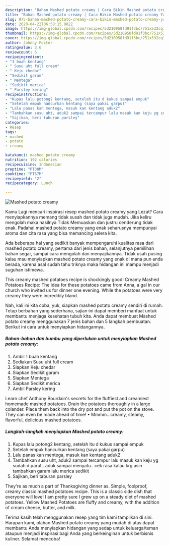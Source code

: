 ```yaml
---
description: "Bahan Mashed potato creamy | Cara Bikin Mashed potato creamy Yang Enak Dan Mudah"
title: "Bahan Mashed potato creamy | Cara Bikin Mashed potato creamy Yang Enak Dan Mudah"
slug: 975-bahan-mashed-potato-creamy-cara-bikin-mashed-potato-creamy-yang-enak-dan-mudah
date: 2020-04-22T06:58:15.982Z
image: https://img-global.cpcdn.com/recipes/5d210958fd91f3bc/751x532cq70/mashed-potato-creamy-foto-resep-utama.jpg
thumbnail: https://img-global.cpcdn.com/recipes/5d210958fd91f3bc/751x532cq70/mashed-potato-creamy-foto-resep-utama.jpg
cover: https://img-global.cpcdn.com/recipes/5d210958fd91f3bc/751x532cq70/mashed-potato-creamy-foto-resep-utama.jpg
author: Johnny Foster
ratingvalue: 3.6
reviewcount: 5
recipeingredient:
- "1 buah kentang"
- " Susu uht full cream"
- " Keju chedar"
- "Sedikit garam"
- " Mentega"
- "Sedikit merica"
- " Parsley kering"
recipeinstructions:
- "Kupas lalu potong2 kentang, setelah itu d kukus sampai empuk"
- "Setelah empuk hancurkan kentang (saya pakai garpu)"
- "Lalu panas kan mentega, masuk kan kentang aduk2"
- "Tambahkan susu uht, aduk2 sampai tercampur lalu masuk kan keju yg sudah d parut.. aduk sampai menyatu.. cek rasa kalau krg asin tambahkan garam lalu merica sedikit"
- "Sajikan, beri taburan parsley"
categories:
- Resep
tags:
- mashed
- potato
- creamy

katakunci: mashed potato creamy 
nutrition: 192 calories
recipecuisine: Indonesian
preptime: "PT30M"
cooktime: "PT57M"
recipeyield: "2"
recipecategory: Lunch

---
```



![Mashed potato creamy](https://img-global.cpcdn.com/recipes/5d210958fd91f3bc/751x532cq70/mashed-potato-creamy-foto-resep-utama.jpg)

Kamu Lagi mencari inspirasi resep mashed potato creamy yang Lezat? Cara menyiapkannya memang tidak susah dan tidak juga mudah. Jika keliru mengolah maka hasilnya Tidak Memuaskan dan justru cenderung tidak enak. Padahal mashed potato creamy yang enak seharusnya mempunyai aroma dan cita rasa yang bisa memancing selera kita.

Ada beberapa hal yang sedikit banyak mempengaruhi kualitas rasa dari mashed potato creamy, pertama dari jenis bahan, selanjutnya pemilihan bahan segar, sampai cara mengolah dan menyajikannya. Tidak usah pusing kalau mau menyiapkan mashed potato creamy yang enak di mana pun anda berada, karena asal sudah tahu triknya maka hidangan ini mampu menjadi suguhan istimewa.

This creamy mashed potatoes recipe is shockingly good! Creamy Mashed Potatoes Recipe: The idea for these potatoes came from Anna, a gal in our church who invited us for dinner one evening. While the potatoes were very creamy they were incredibly bland.


Nah, kali ini kita coba, yuk, siapkan mashed potato creamy sendiri di rumah. Tetap berbahan yang sederhana, sajian ini dapat memberi manfaat untuk membantu menjaga kesehatan tubuh kita. Anda dapat membuat Mashed potato creamy menggunakan 7 jenis bahan dan 5 langkah pembuatan. Berikut ini cara untuk menyiapkan hidangannya.

<!--inarticleads1-->

##### Bahan-bahan dan bumbu yang diperlukan untuk menyiapkan Mashed potato creamy:

1. Ambil 1 buah kentang
1. Sediakan  Susu uht full cream
1. Siapkan  Keju chedar
1. Siapkan Sedikit garam
1. Siapkan  Mentega
1. Siapkan Sedikit merica
1. Ambil  Parsley kering


Learn chef Anthony Bourdain&#39;s secrets for the fluffiest and creamiest homemade mashed potatoes. Drain the potatoes thoroughly in a large colander. Place them back into the dry pot and put the pot on the stove. They can even be made ahead of time! • Mmmm…creamy, steamy, flavorful, delicious mashed potatoes. 

<!--inarticleads2-->

##### Langkah-langkah menyiapkan Mashed potato creamy:

1. Kupas lalu potong2 kentang, setelah itu d kukus sampai empuk
1. Setelah empuk hancurkan kentang (saya pakai garpu)
1. Lalu panas kan mentega, masuk kan kentang aduk2
1. Tambahkan susu uht, aduk2 sampai tercampur lalu masuk kan keju yg sudah d parut.. aduk sampai menyatu.. cek rasa kalau krg asin tambahkan garam lalu merica sedikit
1. Sajikan, beri taburan parsley


They&#39;re as much a part of Thanksgiving dinner as. Simple, foolproof, creamy classic mashed potatoes recipe. This is a classic side dish that everyone will love! I am pretty sure I grew up on a steady diet of mashed potatoes. Yellow Mashed Potatoes are fluffy and creamy, with the addition of cream cheese, butter, and milk. 

Terima kasih telah menggunakan resep yang tim kami tampilkan di sini. Harapan kami, olahan Mashed potato creamy yang mudah di atas dapat membantu Anda menyiapkan hidangan yang sedap untuk keluarga/teman ataupun menjadi inspirasi bagi Anda yang berkeinginan untuk berbisnis kuliner. Selamat mencoba!
